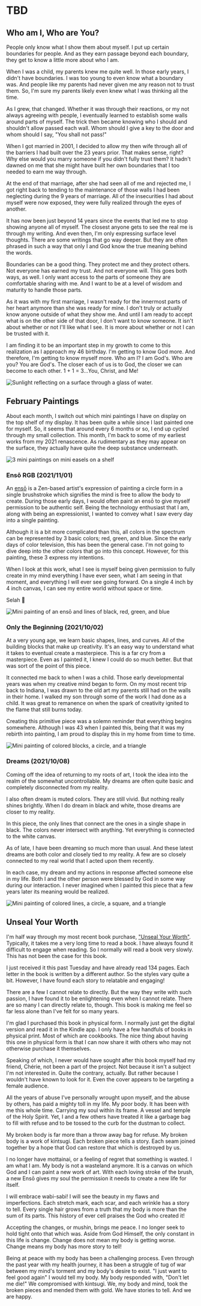 # TBD

## Who am I, Who are You?

People only know what I show them about myself. I put up certain boundaries for people. And as they earn passage beyond each boundary, they get to know a little more about who I am.

When I was a child, my parents knew me quite well. In those early years, I didn't have boundaries. I was too young to even know what a boundary was. And people like my parents had never given me any reason not to trust them. So, I'm sure my parents likely even knew what I was thinking all the time.

As I grew, that changed. Whether it was through their reactions, or my not always agreeing with people, I eventually learned to establish some walls around parts of myself. The trick then became knowing who I should and shouldn't allow passed each wall. Whom should I give a key to the door and whom should I say, "You shall not pass!"

When I got married in 2001, I decided to allow my then wife through all of the barriers I had built over the 23 years prior. That makes sense, right? Why else would you marry someone if you didn't fully trust them? It hadn't dawned on me that she might have built her own boundaries that I too needed to earn me way through.

At the end of that marriage, after she had seen all of me and rejected me, I got right back to tending to the maintenance of those walls I had been neglecting during the 9 years of marriage. All of the insecurities I had about myself were now exposed, they were fully realized through the eyes of another.

It has now been just beyond 14 years since the events that led me to stop showing anyone all of myself. The closest anyone gets to see the real me is through my writing. And even then, I'm only expressing surface level thoughts. There are some writings that go way deeper. But they are often phrased in such a way that only I and God know the true meaning behind the words.

Boundaries can be a good thing. They protect me and they protect others. Not everyone has earned my trust. And not everyone will. This goes both ways, as well. I only want access to the parts of someone they are comfortable sharing with me. And I want to be at a level of wisdom and maturity to handle those parts.

As it was with my first marriage, I wasn't ready for the innermost parts of her heart anymore than she was ready for mine. I don't truly or actually know anyone outside of what they show me. And until I am ready to accept what is on the other side of that door, I don't want to know someone. It isn't about whether or not I'll like what I see. It is more about whether or not I can be trusted with it.

I am finding it to be an important step in my growth to come to this realization as I approach my 46 birthday. I'm getting to know God more. And therefore, I'm getting to know myself more. Who am I? I am God's. Who are you? You are God's. The closer each of us is to God, the closer we can become to each other. 1 + 1 = 3...You, Christ, and Me!

![Sunlight reflecting on a surface through a glass of water.](./img/IMG_2306.jpeg)

## February Paintings

About each month, I switch out which mini paintings I have on display on the top shelf of my display. It has been quite a while since I last painted one for myself. So, it seems that around every 6 months or so, I end up cycled through my small collection. This month, I'm back to some of my earliest works from my 2021 renascence. As rudimentary as they may appear on the surface, they actually have quite the deep substance underneath.

![3 mini paintings on mini easels on a shelf](./img/IMG_2315.jpeg)

### Ensō RGB (2021/11/01)

An [ensō](https://en.wikipedia.org/wiki/Ens%25C5%258D) is a Zen-based artist's expression of painting a circle form in a single brushstroke which signifies the mind is free to allow the body to create. During those early days, I would often paint an ensō to give myself permission to be authentic self. Being the technology enthusiast that I am, along with being an expressionist, I wanted to convey what I saw every day into a single painting.

Although it is a bit more complicated than this, all colors in the spectrum can be represented by 3 basic colors; red, green, and blue. Since the early days of color television, this has been the general case. I'm not going to dive deep into the other colors that go into this concept. However, for this painting, these 3 express my intentions.

When I look at this work, what I see is myself being given permission to fully create in my mind everything I have ever seen, what I am seeing in that moment, and everything I will ever see going forward. On a single 4 inch by 4 inch canvas, I can see my entire world without space or time.

Selah :pray:

![Mini painting of an ensō and lines of black, red, green, and blue](./img/IMG_2313.jpeg)

### Only the Beginning (2021/10/02)

At a very young age, we learn basic shapes, lines, and curves. All of the building blocks that make up creativity. It's an easy way to understand what it takes to eventual create a masterpiece. This is a far cry from a masterpiece. Even as I painted it, I knew I could do so much better. But that was sort of the point of this piece.

It connected me back to when I was a child. Those early developmental years was when my creative mind began to form. On my most recent trip back to Indiana, I was drawn to the old art my parents still had on the walls in their home. I walked my son through some of the work I had done as a child. It was great to remanence on when the spark of creativity ignited to the flame that still burns today.

Creating this primitive piece was a solemn reminder that everything begins somewhere. Although I was 43 when I painted this, being that it was my rebirth into painting, I am proud to display this in my home from time to time.

![Mini painting of colored blocks, a circle, and a triangle](./img/IMG_2311.jpeg)

### Dreams (2021/10/08)

Coming off the idea of returning to my roots of art, I took the idea into the realm of the somewhat uncontrollable. My dreams are often quite basic and completely disconnected from my reality.

I also often dream is muted colors. They are still vivid. But nothing really shines brightly. When I do dream in black and white, those dreams are closer to my reality.

In this piece, the only lines that connect are the ones in a single shape in black. The colors never intersect with anything. Yet everything is connected to the white canvas.

As of late, I have been dreaming so much more than usual. And these latest dreams are both color and closely tied to my reality. A few are so closely connected to my real world that I acted upon them recently.

In each case, my dream and my actions in response affected someone else in my life. Both I and the other person were blessed by God in some way during our interaction. I never imagined when I painted this piece that a few years later its meaning would be realized.

![Mini painting of colored lines, a circle, a square, and a triangle](./img/IMG_2312.jpeg)

## Unseal Your Worth

I'm half way through my most recent book purchase, ["Unseal Your Worth"](https://a.co/d/9M6afIt). Typically, it takes me a very long time to read a book. I have always found it difficult to engage when reading. So I normally will read a book very slowly. This has not been the case for this book.

I just received it this past Tuesday and have already read 134 pages. Each letter in the book is written by a different author. So the styles vary quite a bit. However, I have found each story to relatable and engaging!

There are a few I cannot relate to directly. But the way they write with such passion, I have found it to be enlightening even when I cannot relate. There are so many I can directly relate to, though. This book is making me feel so far less alone than I've felt for so many years.

I'm glad I purchased this book in physical form. I normally just get the digital version and read it in the Kindle app. I only have a few handfuls of books in physical print. Most of which are cookbooks. The nice thing about having this one in physical form is that I can now share it with others who may not otherwise purchase it themselves.

Speaking of which, I never would have sought after this book myself had my friend, Chérie, not been a part of the project. Not because it isn't a subject I'm not interested in. Quite the contrary, actually. But rather because I wouldn't have known to look for it. Even the cover appears to be targeting a female audience.

All the years of abuse I've personally wrought upon myself, and the abuse by others, has paid a mighty toll in my life. My poor body. It has been with me this whole time. Carrying my soul within its frame. A vessel and temple of the Holy Spirit. Yet, I and a few others have treated it like a garbage bag to fill with refuse and to be tossed to the curb for the dustman to collect.

My broken body is far more than a throw away bag for refuse. My broken body is a work of kintsugi. Each broken piece tells a story. Each seam joined together by a hope that God can restore that which is destroyed by us.

I no longer have mottainai, or a feeling of regret that something is wasted. I am what I am. My body is not a wasteland anymore. It is a canvas on which God and I can paint a new work of art. With each loving stroke of the brush, a new Ensō gives my soul the permission it needs to create a new life for itself.

I will embrace wabi-sabi! I will see the beauty in my flaws and imperfections. Each stretch mark, each scar, and each wrinkle has a story to tell. Every single hair grows from a truth that my body is more than the sum of its parts. This history of ever cell praises the God who created it!

Accepting the changes, or mushin, brings me peace. I no longer seek to hold tight onto that which was. Aside from God Himself, the only constant in this life is change. Change does not mean my body is getting worse. Change means my body has more story to tell!

Being at peace with my body has been a challenging process. Even through the past year with my health journey, it has been a struggle of tug of war between my mind's torment and my body's desire to exist. "I just want to feel good again" I would tell my body. My body responded with, "Don't let me die!" We compromised with kintsugi. We, my body and mind, took the broken pieces and mended them with gold. We have stories to tell. And we are happy.

